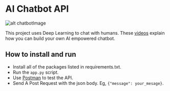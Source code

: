 # AI Chatbot API #

![alt chatbotImage](https://www.ometrics.com/blog/wp-content/uploads/2018/10/chatbot_thumb.png)

This project uses Deep Learning to chat with humans. 
These [videos](https://www.youtube.com/watch?v=jBXAi-Vm_-g&list=PLzMcBGfZo4-ndH9FoC4YWHGXG5RZekt-Q&index=5) explain how you can build your own AI empowered chatbot.

## How to install and run ##

* Install all of the packages listed in requirements.txt.
* Run the `app.py` script.
* Use [Postman](https://www.postman.com/) to test the API.
* Send A Post Request with the json body. Eg, `{"message": your_mesage}`.







